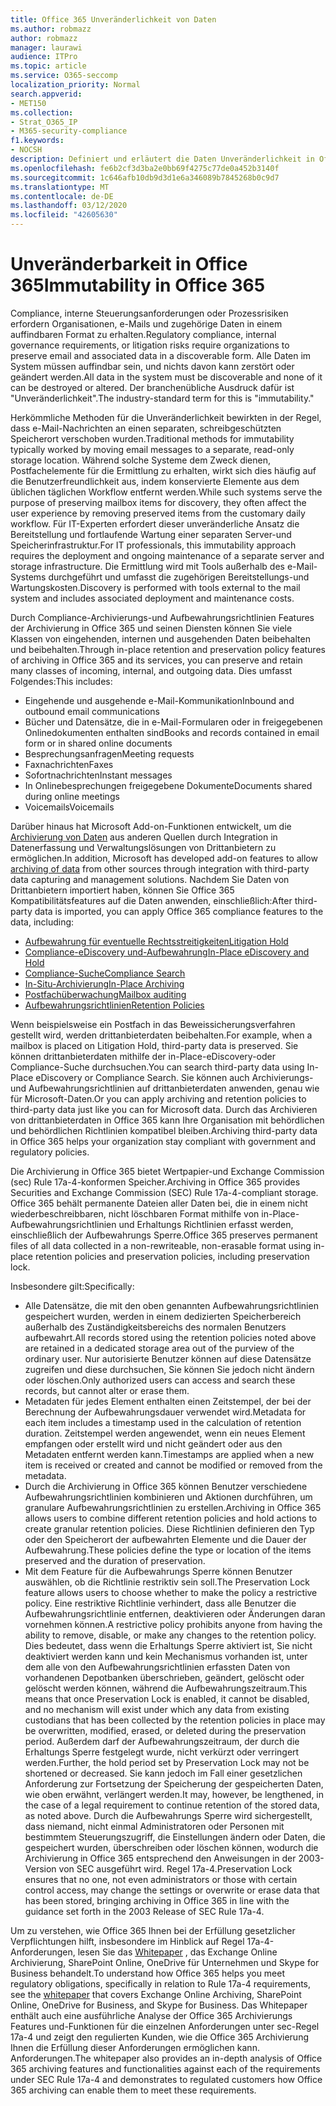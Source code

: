 ```yaml
---
title: Office 365 Unveränderlichkeit von Daten
ms.author: robmazz
author: robmazz
manager: laurawi
audience: ITPro
ms.topic: article
ms.service: O365-seccomp
localization_priority: Normal
search.appverid:
- MET150
ms.collection:
- Strat_O365_IP
- M365-security-compliance
f1.keywords:
- NOCSH
description: Definiert und erläutert die Daten Unveränderlichkeit in Office 365.
ms.openlocfilehash: fe6b2cf3d3ba2e0bb69f4275c77de0a452b3140f
ms.sourcegitcommit: 1c646afb10db9d3d1e6a346089b7845268b0c9d7
ms.translationtype: MT
ms.contentlocale: de-DE
ms.lasthandoff: 03/12/2020
ms.locfileid: "42605630"
---
```

# <a name="immutability-in-office-365"></a><span data-ttu-id="6da3f-103">Unveränderbarkeit in Office 365</span><span class="sxs-lookup"><span data-stu-id="6da3f-103">Immutability in Office 365</span></span>

<span data-ttu-id="6da3f-104">Compliance, interne Steuerungsanforderungen oder Prozessrisiken erfordern Organisationen, e-Mails und zugehörige Daten in einem auffindbaren Format zu erhalten.</span><span class="sxs-lookup"><span data-stu-id="6da3f-104">Regulatory compliance, internal governance requirements, or litigation risks require organizations to preserve email and associated data in a discoverable form.</span></span> <span data-ttu-id="6da3f-105">Alle Daten im System müssen auffindbar sein, und nichts davon kann zerstört oder geändert werden.</span><span class="sxs-lookup"><span data-stu-id="6da3f-105">All data in the system must be discoverable and none of it can be destroyed or altered.</span></span> <span data-ttu-id="6da3f-106">Der branchenübliche Ausdruck dafür ist "Unveränderlichkeit".</span><span class="sxs-lookup"><span data-stu-id="6da3f-106">The industry-standard term for this is "immutability."</span></span>

<span data-ttu-id="6da3f-107">Herkömmliche Methoden für die Unveränderlichkeit bewirkten in der Regel, dass e-Mail-Nachrichten an einen separaten, schreibgeschützten Speicherort verschoben wurden.</span><span class="sxs-lookup"><span data-stu-id="6da3f-107">Traditional methods for immutability typically worked by moving email messages to a separate, read-only storage location.</span></span> <span data-ttu-id="6da3f-108">Während solche Systeme dem Zweck dienen, Postfachelemente für die Ermittlung zu erhalten, wirkt sich dies häufig auf die Benutzerfreundlichkeit aus, indem konservierte Elemente aus dem üblichen täglichen Workflow entfernt werden.</span><span class="sxs-lookup"><span data-stu-id="6da3f-108">While such systems serve the purpose of preserving mailbox items for discovery, they often affect the user experience by removing preserved items from the customary daily workflow.</span></span> <span data-ttu-id="6da3f-109">Für IT-Experten erfordert dieser unveränderliche Ansatz die Bereitstellung und fortlaufende Wartung einer separaten Server-und Speicherinfrastruktur.</span><span class="sxs-lookup"><span data-stu-id="6da3f-109">For IT professionals, this immutability approach requires the deployment and ongoing maintenance of a separate server and storage infrastructure.</span></span> <span data-ttu-id="6da3f-110">Die Ermittlung wird mit Tools außerhalb des e-Mail-Systems durchgeführt und umfasst die zugehörigen Bereitstellungs-und Wartungskosten.</span><span class="sxs-lookup"><span data-stu-id="6da3f-110">Discovery is performed with tools external to the mail system and includes associated deployment and maintenance costs.</span></span>

<span data-ttu-id="6da3f-111">Durch Compliance-Archivierungs-und Aufbewahrungsrichtlinien Features der Archivierung in Office 365 und seinen Diensten können Sie viele Klassen von eingehenden, internen und ausgehenden Daten beibehalten und beibehalten.</span><span class="sxs-lookup"><span data-stu-id="6da3f-111">Through in-place retention and preservation policy features of archiving in Office 365 and its services, you can preserve and retain many classes of incoming, internal, and outgoing data.</span></span> <span data-ttu-id="6da3f-112">Dies umfasst Folgendes:</span><span class="sxs-lookup"><span data-stu-id="6da3f-112">This includes:</span></span>

- <span data-ttu-id="6da3f-113">Eingehende und ausgehende e-Mail-Kommunikation</span><span class="sxs-lookup"><span data-stu-id="6da3f-113">Inbound and outbound email communications</span></span>
- <span data-ttu-id="6da3f-114">Bücher und Datensätze, die in e-Mail-Formularen oder in freigegebenen Onlinedokumenten enthalten sind</span><span class="sxs-lookup"><span data-stu-id="6da3f-114">Books and records contained in email form or in shared online documents</span></span>
- <span data-ttu-id="6da3f-115">Besprechungsanfragen</span><span class="sxs-lookup"><span data-stu-id="6da3f-115">Meeting requests</span></span>
- <span data-ttu-id="6da3f-116">Faxnachrichten</span><span class="sxs-lookup"><span data-stu-id="6da3f-116">Faxes</span></span>
- <span data-ttu-id="6da3f-117">Sofortnachrichten</span><span class="sxs-lookup"><span data-stu-id="6da3f-117">Instant messages</span></span>
- <span data-ttu-id="6da3f-118">In Onlinebesprechungen freigegebene Dokumente</span><span class="sxs-lookup"><span data-stu-id="6da3f-118">Documents shared during online meetings</span></span>
- <span data-ttu-id="6da3f-119">Voicemails</span><span class="sxs-lookup"><span data-stu-id="6da3f-119">Voicemails</span></span>

<span data-ttu-id="6da3f-120">Darüber hinaus hat Microsoft Add-on-Funktionen entwickelt, um die [Archivierung von Daten](https://support.office.com/article/Archiving-third-party-data-in-Office-365-0ce338d5-3666-4a18-86ab-c6910ff408cc) aus anderen Quellen durch Integration in Datenerfassung und Verwaltungslösungen von Drittanbietern zu ermöglichen.</span><span class="sxs-lookup"><span data-stu-id="6da3f-120">In addition, Microsoft has developed add-on features to allow [archiving of data](https://support.office.com/article/Archiving-third-party-data-in-Office-365-0ce338d5-3666-4a18-86ab-c6910ff408cc) from other sources through integration with third-party data capturing and management solutions.</span></span> <span data-ttu-id="6da3f-121">Nachdem Sie Daten von Drittanbietern importiert haben, können Sie Office 365 Kompatibilitätsfeatures auf die Daten anwenden, einschließlich:</span><span class="sxs-lookup"><span data-stu-id="6da3f-121">After third-party data is imported, you can apply Office 365 compliance features to the data, including:</span></span>

- [<span data-ttu-id="6da3f-122">Aufbewahrung für eventuelle Rechtsstreitigkeiten</span><span class="sxs-lookup"><span data-stu-id="6da3f-122">Litigation Hold</span></span>](https://docs.microsoft.com/microsoft-365/compliance/create-a-litigation-hold)
- [<span data-ttu-id="6da3f-123">Compliance-eDiscovery und-Aufbewahrung</span><span class="sxs-lookup"><span data-stu-id="6da3f-123">In-Place eDiscovery and Hold</span></span>](https://docs.microsoft.com/microsoft-365/compliance/manage-legal-investigations)
- [<span data-ttu-id="6da3f-124">Compliance-Suche</span><span class="sxs-lookup"><span data-stu-id="6da3f-124">Compliance Search</span></span>](https://docs.microsoft.com/microsoft-365/compliance/search-for-content)
- [<span data-ttu-id="6da3f-125">In-Situ-Archivierung</span><span class="sxs-lookup"><span data-stu-id="6da3f-125">In-Place Archiving</span></span>](https://docs.microsoft.com/microsoft-365/compliance/enable-archive-mailboxes)
- [<span data-ttu-id="6da3f-126">Postfachüberwachung</span><span class="sxs-lookup"><span data-stu-id="6da3f-126">Mailbox auditing</span></span>](https://docs.microsoft.com/microsoft-365/compliance/enable-mailbox-auditing)
- [<span data-ttu-id="6da3f-127">Aufbewahrungsrichtlinien</span><span class="sxs-lookup"><span data-stu-id="6da3f-127">Retention Policies</span></span>](https://docs.microsoft.com/microsoft-365/compliance/retention-policies)

<span data-ttu-id="6da3f-128">Wenn beispielsweise ein Postfach in das Beweissicherungsverfahren gestellt wird, werden drittanbieterdaten beibehalten.</span><span class="sxs-lookup"><span data-stu-id="6da3f-128">For example, when a mailbox is placed on Litigation Hold, third-party data is preserved.</span></span> <span data-ttu-id="6da3f-129">Sie können drittanbieterdaten mithilfe der in-Place-eDiscovery-oder Compliance-Suche durchsuchen.</span><span class="sxs-lookup"><span data-stu-id="6da3f-129">You can search third-party data using In-Place eDiscovery or Compliance Search.</span></span> <span data-ttu-id="6da3f-130">Sie können auch Archivierungs-und Aufbewahrungsrichtlinien auf drittanbieterdaten anwenden, genau wie für Microsoft-Daten.</span><span class="sxs-lookup"><span data-stu-id="6da3f-130">Or you can apply archiving and retention policies to third-party data just like you can for Microsoft data.</span></span> <span data-ttu-id="6da3f-131">Durch das Archivieren von drittanbieterdaten in Office 365 kann Ihre Organisation mit behördlichen und behördlichen Richtlinien kompatibel bleiben.</span><span class="sxs-lookup"><span data-stu-id="6da3f-131">Archiving third-party data in Office 365 helps your organization stay compliant with government and regulatory policies.</span></span>

<span data-ttu-id="6da3f-132">Die Archivierung in Office 365 bietet Wertpapier-und Exchange Commission (sec) Rule 17a-4-konformen Speicher.</span><span class="sxs-lookup"><span data-stu-id="6da3f-132">Archiving in Office 365 provides Securities and Exchange Commission (SEC) Rule 17a-4-compliant storage.</span></span> <span data-ttu-id="6da3f-133">Office 365 behält permanente Dateien aller Daten bei, die in einem nicht wiederbeschreibbaren, nicht löschbaren Format mithilfe von in-Place-Aufbewahrungsrichtlinien und Erhaltungs Richtlinien erfasst werden, einschließlich der Aufbewahrungs Sperre.</span><span class="sxs-lookup"><span data-stu-id="6da3f-133">Office 365 preserves permanent files of all data collected in a non-rewriteable, non-erasable format using in-place retention policies and preservation policies, including preservation lock.</span></span>

<span data-ttu-id="6da3f-134">Insbesondere gilt:</span><span class="sxs-lookup"><span data-stu-id="6da3f-134">Specifically:</span></span>

- <span data-ttu-id="6da3f-135">Alle Datensätze, die mit den oben genannten Aufbewahrungsrichtlinien gespeichert wurden, werden in einem dedizierten Speicherbereich außerhalb des Zuständigkeitsbereichs des normalen Benutzers aufbewahrt.</span><span class="sxs-lookup"><span data-stu-id="6da3f-135">All records stored using the retention policies noted above are retained in a dedicated storage area out of the purview of the ordinary user.</span></span> <span data-ttu-id="6da3f-136">Nur autorisierte Benutzer können auf diese Datensätze zugreifen und diese durchsuchen, Sie können Sie jedoch nicht ändern oder löschen.</span><span class="sxs-lookup"><span data-stu-id="6da3f-136">Only authorized users can access and search these records, but cannot alter or erase them.</span></span>
- <span data-ttu-id="6da3f-137">Metadaten für jedes Element enthalten einen Zeitstempel, der bei der Berechnung der Aufbewahrungsdauer verwendet wird.</span><span class="sxs-lookup"><span data-stu-id="6da3f-137">Metadata for each item includes a timestamp used in the calculation of retention duration.</span></span> <span data-ttu-id="6da3f-138">Zeitstempel werden angewendet, wenn ein neues Element empfangen oder erstellt wird und nicht geändert oder aus den Metadaten entfernt werden kann.</span><span class="sxs-lookup"><span data-stu-id="6da3f-138">Timestamps are applied when a new item is received or created and cannot be modified or removed from the metadata.</span></span>
- <span data-ttu-id="6da3f-139">Durch die Archivierung in Office 365 können Benutzer verschiedene Aufbewahrungsrichtlinien kombinieren und Aktionen durchführen, um granulare Aufbewahrungsrichtlinien zu erstellen.</span><span class="sxs-lookup"><span data-stu-id="6da3f-139">Archiving in Office 365 allows users to combine different retention policies and hold actions to create granular retention policies.</span></span> <span data-ttu-id="6da3f-140">Diese Richtlinien definieren den Typ oder den Speicherort der aufbewahrten Elemente und die Dauer der Aufbewahrung.</span><span class="sxs-lookup"><span data-stu-id="6da3f-140">These policies define the type or location of the items preserved and the duration of preservation.</span></span>
- <span data-ttu-id="6da3f-141">Mit dem Feature für die Aufbewahrungs Sperre können Benutzer auswählen, ob die Richtlinie restriktiv sein soll.</span><span class="sxs-lookup"><span data-stu-id="6da3f-141">The Preservation Lock feature allows users to choose whether to make the policy a restrictive policy.</span></span> <span data-ttu-id="6da3f-142">Eine restriktive Richtlinie verhindert, dass alle Benutzer die Aufbewahrungsrichtlinie entfernen, deaktivieren oder Änderungen daran vornehmen können.</span><span class="sxs-lookup"><span data-stu-id="6da3f-142">A restrictive policy prohibits anyone from having the ability to remove, disable, or make any changes to the retention policy.</span></span> <span data-ttu-id="6da3f-143">Dies bedeutet, dass wenn die Erhaltungs Sperre aktiviert ist, Sie nicht deaktiviert werden kann und kein Mechanismus vorhanden ist, unter dem alle von den Aufbewahrungsrichtlinien erfassten Daten von vorhandenen Depotbanken überschrieben, geändert, gelöscht oder gelöscht werden können, während die Aufbewahrungszeitraum.</span><span class="sxs-lookup"><span data-stu-id="6da3f-143">This means that once Preservation Lock is enabled, it cannot be disabled, and no mechanism will exist under which any data from existing custodians that has been collected by the retention policies in place may be overwritten, modified, erased, or deleted during the preservation period.</span></span> <span data-ttu-id="6da3f-144">Außerdem darf der Aufbewahrungszeitraum, der durch die Erhaltungs Sperre festgelegt wurde, nicht verkürzt oder verringert werden.</span><span class="sxs-lookup"><span data-stu-id="6da3f-144">Further, the hold period set by Preservation Lock may not be shortened or decreased.</span></span> <span data-ttu-id="6da3f-145">Sie kann jedoch im Fall einer gesetzlichen Anforderung zur Fortsetzung der Speicherung der gespeicherten Daten, wie oben erwähnt, verlängert werden.</span><span class="sxs-lookup"><span data-stu-id="6da3f-145">It may, however, be lengthened, in the case of a legal requirement to continue retention of the stored data, as noted above.</span></span> <span data-ttu-id="6da3f-146">Durch die Aufbewahrungs Sperre wird sichergestellt, dass niemand, nicht einmal Administratoren oder Personen mit bestimmtem Steuerungszugriff, die Einstellungen ändern oder Daten, die gespeichert wurden, überschreiben oder löschen können, wodurch die Archivierung in Office 365 entsprechend den Anweisungen in der 2003-Version von SEC ausgeführt wird. Regel 17a-4.</span><span class="sxs-lookup"><span data-stu-id="6da3f-146">Preservation Lock ensures that no one, not even administrators or those with certain control access, may change the settings or overwrite or erase data that has been stored, bringing archiving in Office 365 in line with the guidance set forth in the 2003 Release of SEC Rule 17a-4.</span></span>

<span data-ttu-id="6da3f-147">Um zu verstehen, wie Office 365 Ihnen bei der Erfüllung gesetzlicher Verpflichtungen hilft, insbesondere im Hinblick auf Regel 17a-4-Anforderungen, lesen Sie das [Whitepaper](https://www.microsoft.com/microsoft-365/blog/wp-content/uploads/2015/11/Microsoft-EOA-White-Paper.pdf) , das Exchange Online Archivierung, SharePoint Online, OneDrive für Unternehmen und Skype for Business behandelt.</span><span class="sxs-lookup"><span data-stu-id="6da3f-147">To understand how Office 365 helps you meet regulatory obligations, specifically in relation to Rule 17a-4 requirements, see the [whitepaper](https://www.microsoft.com/microsoft-365/blog/wp-content/uploads/2015/11/Microsoft-EOA-White-Paper.pdf) that covers Exchange Online Archiving, SharePoint Online, OneDrive for Business, and Skype for Business.</span></span> <span data-ttu-id="6da3f-148">Das Whitepaper enthält auch eine ausführliche Analyse der Office 365 Archivierungs Features und-Funktionen für die einzelnen Anforderungen unter sec-Regel 17a-4 und zeigt den regulierten Kunden, wie die Office 365 Archivierung Ihnen die Erfüllung dieser Anforderungen ermöglichen kann. Anforderungen.</span><span class="sxs-lookup"><span data-stu-id="6da3f-148">The whitepaper also provides an in-depth analysis of Office 365 archiving features and functionalities against each of the requirements under SEC Rule 17a-4 and demonstrates to regulated customers how Office 365 archiving can enable them to meet these requirements.</span></span>
